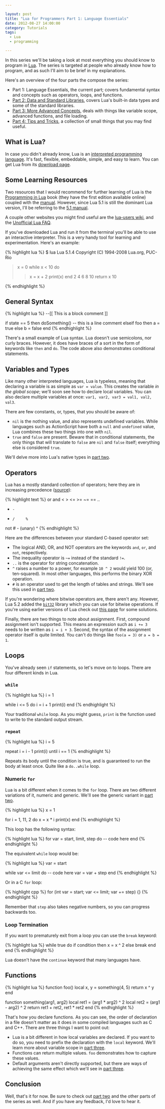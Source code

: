 ```yaml
---

layout: post
title: "Lua for Programmers Part 1: Language Essentials"
date: 2012-08-27 14:00:00
category: Tutorials
tags:
  - Lua
  - programming

---
```


In this series we'll be taking a look at most everything you should know to program in [Lua](http://lua.org). The series is targeted at people who already know how to program, and as such I'll aim to be brief in my explanations.

Here's an overview of the four parts the compose the series:

* Part 1: Language Essentials, the current part; covers fundamental syntax and concepts such as operators, loops, and functions.
* [Part 2: Data and Standard Libraries](/2012/08/27/lua-for-programmers-part-2), covers Lua's built-in data types and some of the standard libraries.
* [Part 3: More Advanced Concepts](/2012/09/07/lua-for-programmers-part-3), deals with things like variable scope, advanced functions, and file loading.
* [Part 4: Tips and Tricks](/2012/09/09/lua-for-programmers-part-4), a collection of small things that you may find useful.

## What is Lua?

In case you didn't already know, Lua is an [interpreted programming language](http://en.wikipedia.org/wiki/Interpreted_language). It's fast, flexible, embeddable, simple, and easy to learn. You can get Lua from its [download page](http://www.lua.org/download.html).

## Some Learning Resources

Two resources that I would recommend for further learning of Lua is the [Programming in Lua](http://lua.org/pil) book (they have the first edition available online) coupled with the [manual](http://www.lua.org/manual/5.2). However, since Lua 5.1 is still the dominant Lua version, I'll be referring to the [5.1 manual](http://www.lua.org/manual/5.1).

A couple other websites you might find useful are the [lua-users wiki](http://lua-users.org/wiki/), and the [Unofficial Lua FAQ](http://www.luafaq.org/).

If you've downloaded Lua and run it from the terminal you'll be able to use an interactive interpreter. This is a very handy tool for learning and experimentation. Here's an example:

{% highlight lua %}
$ lua
Lua 5.1.4  Copyright (C) 1994-2008 Lua.org, PUC-Rio
> x = 0 
> while x < 10 do 
>> x = x + 2 
>> print(x)
>> end
2
4
6
8
10
> return x
10
> 
{% endhighlight %}

## General Syntax

{% highlight lua %}
--[[
This is
a block comment
]]

if state == 5 then
  doSomething() -- this is a line comment
elseif foo then
  a = true
else
  b = false
end
{% endhighlight %}

There's a small example of Lua syntax. Lua doesn't use semicolons, nor curly braces. However, it does have braces of a sort in the form of keywords like `then` and `do`. The code above also demonstrates conditional statements.

## Variables and Types

Like many other interpreted languages, Lua is typeless, meaning that declaring a variable is as simple as `var = value`. This creates the variable _in the global scope_; we'll soon see how to declare local variables. You can also declare multiple variables at once: `var1, var2, var3 = val1, val2, val3`.

There are few constants, or, types, that you should be aware of:

* `nil` is the nothing value, and also represents undefined variables. While languages such as ActionScript have both a `null` and `undefined` value, Lua combines these two things into one with `nil`.
* `true` and `false` are present. Beware that in conditional statements, the only things that will translate to `false` are `nil` and `false` itself; everything else is considered `true`.

We'll delve more into Lua's native types in [part two](/2012/08/27/lua-for-programmers-part-2).

## Operators

Lua has a mostly standard collection of operators; here they are in increasing precedence ([source](http://lua.org/manual/5.1/manual.html#2.5.6)):

{% highlight text %}
or
and
<     >     <=    >=    ~=    ==
..
+     -
*     /     %
not   #     - (unary)
^
{% endhighlight %}

Here are the differences between your standard C-based operator set:

* The logical AND, OR, and NOT operators are the keywords `and`, `or`, and `not`, respectively.
* The inequality operator is `~=` instead of the standard `!=`.
* `..` is the operator for string concatenation.
* `^` raises a number to a power, for example `10 ^ 2` would yield 100 (or, ten-squared). In most other languages, this performs the binary XOR operation.
* `#` is an operator used to get the length of tables and strings. We'll see this used in [part two](/2012/08/27/lua-for-programmers-part-2).

If you're wondering where bitwise operators are, there aren't any. However, Lua 5.2 added the [`bit32`](http://lua.org/manual/5.2/manual.html#6.7) library which you can use for bitwise operations. If you're using earlier versions of Lua check out [this page](http://lua-users.org/wiki/BitwiseOperators) for some solutions.

Finally, there are two things to note about assignment. First, compound assignment isn't supported. This means an expression such as `i += 3` needs to be written as `i = i + 3`. Second, the syntax of the assignment operator itself is quite limited. You can't do things like `foo(a = 3)` or `a = b = 1`.

## Loops

You've already seen `if` statements, so let's move on to loops. There are four different kinds in Lua.

### `while`

{% highlight lua %}
i = 1

while i <= 5 do
  i = i + 1
  print(i)
end
{% endhighlight %}

Your traditional `while` loop. As you might guess, `print` is the function used to write to the standard output stream.

### `repeat`

{% highlight lua %}
i = 5

repeat
  i = i - 1
  print(i)
until i == 1
{% endhighlight %}  

Repeats its body until the condition is true, and is guaranteed to run the body at least once. Quite like a `do..while` loop.

### Numeric `for`

Lua is a bit different when it comes to the `for` loop. There are two different variations of it, numeric and generic. We'll see the generic variant in [part two](/2012/08/27/lua-for-programmers-part-2).

{% highlight lua %}
x = 1

for i = 1, 11, 2 do
  x = x * i
  print(x)
end
{% endhighlight %}

This loop has the following syntax:

{% highlight lua %}
for var = start, limit, step do
  -- code here
end
{% endhighlight %}

The equivalent `while` loop would be:

{% highlight lua %}
var = start

while var <= limit do
  -- code here
  var = var + step
end
{% endhighlight %}

Or in a C `for` loop:

{% highlight cpp %}
for (int var = start; var <= limit; var += step) {}
{% endhighlight %}

Remember that `step` also takes negative numbers, so you can progress backwards too.
 
### Loop Termination

If you want to prematurely exit from a loop you can use the `break` keyword:

{% highlight lua %}
while true do
  if condition then
    x = x ^ 2
  else
    break
  end
end
{% endhighlight %}

Lua doesn't have the `continue` keyword that many languages have.

## Functions

{% highlight lua %}
function foo()
  local x, y = something(4, 5)
  return x ^ y
end

function something(arg1, arg2)
  local ret1 = (arg1 * arg2) ^ 2
  local ret2 = (arg1 - arg2) ^ 2
  return ret1 + ret2, ret1 * ret2
end
{% endhighlight %}
  
That's how you declare functions. As you can see, the order of declaration in a file doesn't matter as it does in some compiled languages such as C and C++. There are three things I want to point out:

* Lua is a bit different in how local variables are declared. If you want to do so, you need to prefix the declaration with the `local` keyword. We'll learn more about variable scope in [part three](/2012/09/07/lua-for-programmers-part-3).
* Functions can return multiple values. `foo` demonstrates how to capture these values.
* Default arguments aren't directly supported, but there are ways of achieving the same effect which we'll see in [part three](/2012/09/07/lua-for-programmers-part-3).

## Conclusion

Well, that's it for now. Be sure to check out [part two](/2012/08/27/lua-for-programmers-part-2) and the other parts of the series as well. And if you have any feedback, I'd love to hear it.
